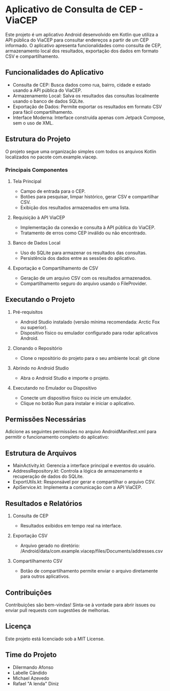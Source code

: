 # Aplicativo de Consulta de CEP - ViaCEP

Este projeto é um aplicativo Android desenvolvido em Kotlin que utiliza a API pública do ViaCEP para consultar endereços a partir de um CEP informado. O aplicativo apresenta funcionalidades como consulta de CEP, armazenamento local dos resultados, exportação dos dados em formato CSV e compartilhamento.

## Funcionalidades do Aplicativo

- Consulta de CEP: Busca dados como rua, bairro, cidade e estado usando a API pública do ViaCEP.
- Armazenamento Local: Salva os resultados das consultas localmente usando o banco de dados SQLite.
- Exportação de Dados: Permite exportar os resultados em formato CSV para fácil compartilhamento.
- Interface Moderna: Interface construída apenas com Jetpack Compose, sem o uso de XML.

## Estrutura do Projeto

O projeto segue uma organização simples com todos os arquivos Kotlin localizados no pacote com.example.viacep.

### Principais Componentes

1. Tela Principal
   - Campo de entrada para o CEP.
   - Botões para pesquisar, limpar histórico, gerar CSV e compartilhar CSV.
   - Exibição dos resultados armazenados em uma lista.

2. Requisição à API ViaCEP
   - Implementação da conexão e consulta à API pública do ViaCEP.
   - Tratamento de erros como CEP inválido ou não encontrado.

3. Banco de Dados Local
   - Uso do SQLite para armazenar os resultados das consultas.
   - Persistência dos dados entre as sessões do aplicativo.

4. Exportação e Compartilhamento de CSV
   - Geração de um arquivo CSV com os resultados armazenados.
   - Compartilhamento seguro do arquivo usando o FileProvider.

## Executando o Projeto

1. Pré-requisitos
   - Android Studio instalado (versão mínima recomendada: Arctic Fox ou superior).
   - Dispositivo físico ou emulador configurado para rodar aplicativos Android.

2. Clonando o Repositório
   - Clone o repositório do projeto para o seu ambiente local:
     git clone <link-do-repositorio>

3. Abrindo no Android Studio
   - Abra o Android Studio e importe o projeto.

4. Executando no Emulador ou Dispositivo
   - Conecte um dispositivo físico ou inicie um emulador.
   - Clique no botão Run para instalar e iniciar o aplicativo.

## Permissões Necessárias

Adicione as seguintes permissões no arquivo AndroidManifest.xml para permitir o funcionamento completo do aplicativo:

<uses-permission android:name="android.permission.INTERNET" />
<uses-permission android:name="android.permission.WRITE_EXTERNAL_STORAGE" />
<uses-permission android:name="android.permission.READ_EXTERNAL_STORAGE" />

## Estrutura de Arquivos

- MainActivity.kt: Gerencia a interface principal e eventos do usuário.
- AddressRepository.kt: Controla a lógica de armazenamento e recuperação de dados do SQLite.
- ExportUtils.kt: Responsável por gerar e compartilhar o arquivo CSV.
- ApiService.kt: Implementa a comunicação com a API ViaCEP.

## Resultados e Relatórios

1. Consulta de CEP
   - Resultados exibidos em tempo real na interface.

2. Exportação CSV
   - Arquivo gerado no diretório:
     /Android/data/com.example.viacep/files/Documents/addresses.csv

3. Compartilhamento CSV
   - Botão de compartilhamento permite enviar o arquivo diretamente para outros aplicativos.

## Contribuições

Contribuições são bem-vindas! Sinta-se à vontade para abrir issues ou enviar pull requests com sugestões de melhorias.

## Licença

Este projeto está licenciado sob a MIT License.

## Time do Projeto

- Dilermando Afonso
- Labelle Cândido
- Michael Azevedo
- Rafael "A lenda" Diniz
